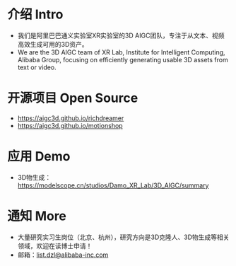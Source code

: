 # 介绍 Intro
+ 我们是阿里巴巴通义实验室XR实验室的3D AIGC团队，专注于从文本、视频高效生成可用的3D资产。
+ We are the 3D AIGC team of XR Lab, Institute for Intelligent Computing, Alibaba Group, focusing on efficiently generating usable 3D assets from text or video.

# 开源项目 Open Source
+ https://aigc3d.github.io/richdreamer
+ https://aigc3d.github.io/motionshop

# 应用 Demo
+ 3D物生成：https://modelscope.cn/studios/Damo_XR_Lab/3D_AIGC/summary

# 通知 More
+ 大量研究实习生岗位（北京、杭州），研究方向是3D克隆人、3D物生成等相关领域，欢迎在读博士申请！
+ 邮箱：list.dzl@alibaba-inc.com
